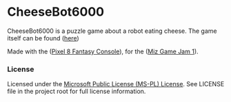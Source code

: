 # CheeseBot6000
CheeseBot6000 is a puzzle game about a robot eating cheese.
The game itself can be found ([here](http://mustbeatomic.itch.io/cheesebot-6000))

Made with the ([Pixel 8 Fantasy Console](http://pixelvision8.itch.io/pv8)), for the ([Miz Game Jam 1](http://itch.io/jam/miz-jam-1)).

### License

Licensed under the [Microsoft Public License (MS-PL) License](https://opensource.org/licenses/MS-PL).  See LICENSE file in the project root for full license information.

